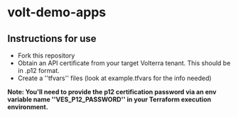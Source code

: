 # volt-demo-apps

## Instructions for use

- Fork this repository
- Obtain an API certificate from your target Volterra tenant. This should be in .p12 format. 
- Create a ''tfvars'' files (look at example.tfvars for the info needed)

**Note: You'll need to provide the p12 certification password via an env variable name ''VES_P12_PASSWORD'' in your Terraform execution environment.**

